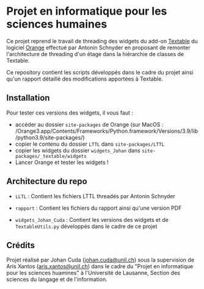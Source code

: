 # Projet en informatique pour les sciences humaines

Ce projet reprend le travail de threading des widgets du add-on [Textable](http://textable.io/) du logiciel [Orange](https://orangedatamining.com/) effectué par Antonin Schnyder en proposant de remonter l'architecture de threading d'un étage dans la hiérarchie de classes de Textable. 

Ce repository contient les scripts développés dans le cadre du projet ainsi qu'un rapport détaillé des modifications apportées à Textable.

## Installation

Pour tester ces versions des widgets, il vous faut : 

- accéder au dossier `site-packages` de Orange (sur MacOS : /Orange3.app/Contents/Frameworks/Python.framework/Versions/3.9/lib/python3.9/site-packages/)
- copier le contenu du dossier `LTTL` dans `site-packages/LTTL`
- copier les widgets du dossier `widgets_Johan` dans `site-packages/_textable/widgets`
- Lancer Orange et tester les widgets !

## Architecture du repo

- `LLTL` : Contient les fichiers LTTL threadés par Antonin Schnyder

- `rapport` : Contient les fichiers du rapport ainsi qu'une version PDF

- `widgets_Johan_Cuda` : Contient les versions des widgets et de `TextableUtils.py` développés dans le cadre de ce projet


## Crédits

Projet réalisé par Johan Cuda (johan.cuda@unil.ch) sous la supervision de Aris Xantos (aris.xantos@unil.ch) dans le cadre du "Projet en informatique pour les sciences huamines" à l'Université de Lausanne, Section des sciences du langage et de l'information.

